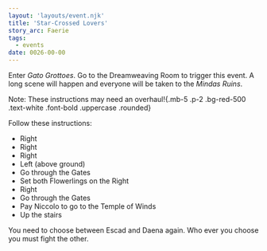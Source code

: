 ```yaml
---
layout: 'layouts/event.njk'
title: 'Star-Crossed Lovers'
story_arc: Faerie
tags:
  - events
date: 0026-00-00
---
```

Enter *Gato Grottoes*. Go to the Dreamweaving Room to trigger this event. A long scene will happen and everyone will be taken to the *Mindas Ruins*.

Note: These instructions may need an overhaul!{.mb-5 .p-2 .bg-red-500 .text-white .font-bold .uppercase .rounded}

Follow these instructions:

* Right
* Right
* Right
* Left (above ground)
* Go through the Gates
* Set both Flowerlings on the Right
* Right
* Go through the Gates
* Pay Niccolo to go to the Temple of Winds
* Up the stairs

You need to choose between Escad and Daena again. Who ever you choose you must fight the other.